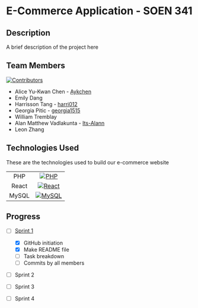 # E-Commerce Application - SOEN 341

## Description
A brief description of the project here

## Team Members
[![Contributors][contributors-shield]][contributors-url]
- Alice Yu-Kwan Chen - [Aykchen](https://github.com/Aykchen)
- Emily Dang
- Harrisson Tang - [harri012](https://github.com/harri012)
- Georgia Pitic - [georgia1515](https://github.com/georgia1515)
- William Tremblay
- Alan Matthew Vadlakunta - [Its-Alann](https://github.com/Its-Alann)
- Leon Zhang

## Technologies Used
These are the technologies used to build our e-commerce website

|   |  |
| :---: | :---: |
| PHP   | [![PHP][php-shield]](https://www.php.net/)  |
| React | [![React][react-shield]](https://reactjs.org/)  |
| MySQL  | [![MySQL][mysql-shield]](https://www.mysql.com/)  |


## Progress
- [ ] [Sprint 1](https://moodle.concordia.ca/moodle/pluginfile.php/5314863/mod_assign/introattachment/0/SOEN%20341%20Project%20Description%20and%20Sprint%201.docx?forcedownload=1)
  - [x] GitHub initiation
  - [x] Make README file
  - [ ] Task breakdown
  - [ ] Commits by all members

- [ ] Sprint 2
- [ ] Sprint 3
- [ ] Sprint 4


<!-- Links for buttons -->
[contributors-shield]: https://img.shields.io/github/contributors/Its-Alann/groupD-soen341project2022.svg?style=for-the-badge
[contributors-url]: https://github.com/Its-Alann/groupD-soen341project2022/graphs/contributors
[php-shield]: https://img.shields.io/badge/PHP-777BB4?style=for-the-badge&logo=php&logoColor=white
[react-shield]: https://img.shields.io/badge/React-20232A?style=for-the-badge&logo=react&logoColor=61DAFB
[mysql-shield]: https://img.shields.io/badge/MySQL-005C84?style=for-the-badge&logo=mysql&logoColor=white
